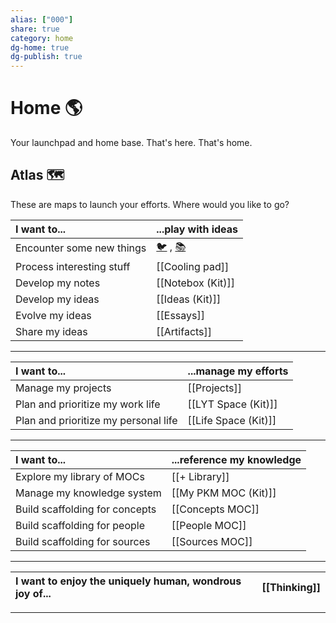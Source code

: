 ```yaml
---
alias: ["000"]
share: true
category: home
dg-home: true
dg-publish: true
---
```




# Home 🌎
Your launchpad and home base. That's here. That's home.

## Atlas 🗺
These are maps to launch your efforts. Where would you like to go?

| I want to...              | ...play with ideas                                                     |
|:------------------------- |:---------------------------------------------------------------------- |
| Encounter some new things      | [🐦](https://www.twitter.com) , [📚](https://readwise.io/lyt/) |
| Process interesting stuff | [[Cooling pad]]                                                     |
| Develop my notes         | [[Notebox (Kit)]]                                                        |
| Develop my ideas          | [[Ideas (Kit)]]                                                        |
| Evolve my ideas           | [[Essays]]                                                          |
| Share my ideas         | [[Artifacts]]                                                       |

---

| **I want to...**                     | ...manage my efforts |
| :------------------------------------ | :-------------------- |
| Manage my projects                   | [[Projects]]       |
| Plan and prioritize my work life     | [[LYT Space (Kit)]]      |
| Plan and prioritize my personal life | [[Life Space (Kit)]]        |

---

| I want to...                   | ...reference my knowledge |
| :------------------------------ | :---------------------------------------- |
| Explore my library of MOCs         | [[+ Library]]                            |
| Manage my knowledge system | [[My PKM MOC (Kit)]]                           |
| Build scaffolding for concepts | [[Concepts MOC]]                         |
| Build scaffolding for people | [[People MOC]]                           |
| Build scaffolding for sources  | [[Sources MOC]]                          |

---

| I want to enjoy the uniquely human, wondrous joy of...                   | [[Thinking]] |
| :------------------------------ | :---------------------------------------- |

---
